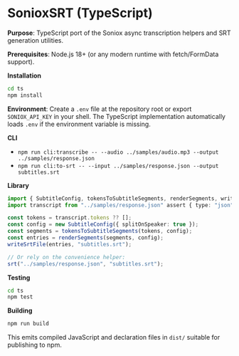 # SonioxSRT (TypeScript)

**Purpose**: TypeScript port of the Soniox async transcription helpers and SRT
generation utilities.

**Prerequisites**: Node.js 18+ (or any modern runtime with fetch/FormData support).

**Installation**
```sh
cd ts
npm install
```

**Environment**: Create a `.env` file at the repository root or export
`SONIOX_API_KEY` in your shell. The TypeScript implementation automatically
loads `.env` if the environment variable is missing.

**CLI**
- `npm run cli:transcribe -- --audio ../samples/audio.mp3 --output ../samples/response.json`
- `npm run cli:to-srt -- --input ../samples/response.json --output subtitles.srt`

**Library**
```ts
import { SubtitleConfig, tokensToSubtitleSegments, renderSegments, writeSrtFile, srt } from "@soniox/srt";
import transcript from "../samples/response.json" assert { type: "json" };

const tokens = transcript.tokens ?? [];
const config = new SubtitleConfig({ splitOnSpeaker: true });
const segments = tokensToSubtitleSegments(tokens, config);
const entries = renderSegments(segments, config);
writeSrtFile(entries, "subtitles.srt");

// Or rely on the convenience helper:
srt("../samples/response.json", "subtitles.srt");
```

**Testing**
```sh
cd ts
npm test
```

**Building**
```sh
npm run build
```

This emits compiled JavaScript and declaration files in `dist/` suitable for
publishing to npm.
